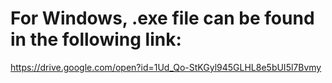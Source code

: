 # For Windows, .exe file can be found in the following link:

https://drive.google.com/open?id=1Ud_Qo-StKGyl945GLHL8e5bUI5l7Bvmy
